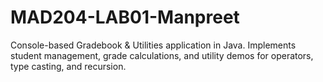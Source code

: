 # MAD204-LAB01-Manpreet
Console-based Gradebook &amp; Utilities application in Java. Implements student management, grade calculations, and utility demos for operators, type casting, and recursion.
